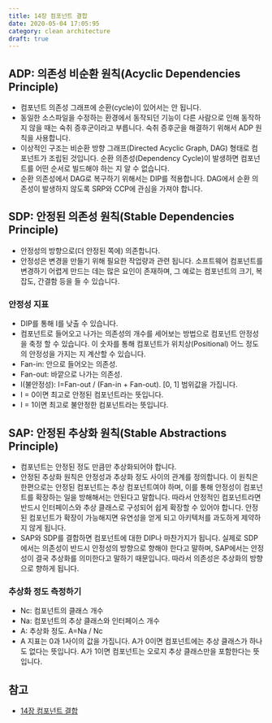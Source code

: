 ```yaml
---
title: 14장 컴포넌트 결합
date: 2020-05-04 17:05:95
category: clean architecture
draft: true
---
```


## ADP: 의존성 비순환 원칙(Acyclic Dependencies Principle)

- 컴포넌트 의존성 그래프에 순환(cycle)이 있어서는 안 됩니다.
- 동일한 소스파일을 수정하는 환경에서 동작되던 기능이 다른 사람으로 인해 동작하지 않을 때는 숙취 증후군이라고 부릅니다. 숙취 증후군을 해결하기 위해서 ADP 원칙을 사용합니다.
- 이상적인 구조는 비순환 방향 그래프(Directed Acyclic Graph, DAG) 형태로 컴포넌트가 조립된 것입니다. 순환 의존성(Dependency Cycle)이 발생하면 컴포넌트를 어떤 순서로 빌드해야 하는 지 알 수 없습니다.
- 순환 의존성에서 DAG로 복구하기 위해서는 DIP를 적용합니다. DAG에서 순환 의존성이 발생하지 않도록 SRP와 CCP에 관심을 가져야 합니다.

## SDP: 안정된 의존성 원칙(Stable Dependencies Principle)

- 안정성의 방향으로(더 안정된 쪽에) 의존합니다.
- 안정성은 변경을 만들기 위해 필요한 작업량과 관련 됩니다. 소프트웨어 컴포넌트를 변경하기 어렵게 만드는 데는 많은 요인이 존재하며, 그 예로는 컴포넌트의 크기, 복잡도, 간결함 등을 들 수 있습니다.

### 안정성 지표

- DIP를 통해 I를 낮출 수 있습니다.
- 컴포넌트로 들어오고 나가는 의존성의 개수를 세어보는 방법으로 컴포넌트 안정성을 축정 할 수 있습니다. 이 숫자를 통해 컴포넌트가 위치상(Positional) 어느 정도의 안정성을 가지는 지 계산할 수 있습니다.
- Fan-in: 안으로 들어오는 의존성.
- Fan-out: 바깥으로 나가는 의존성.
- I(불안정성): I=Fan-out / (Fan-in + Fan-out). [0, 1] 범위값을 가집니다.
- I = 0이면 최고로 안정된 컴포넌트라는 뜻입니다.
- I = 1이면 최고로 불안정한 컴포넌트라는 뜻입니다.

## SAP: 안정된 추상화 원칙(Stable Abstractions Principle)

- 컴포넌트는 안정된 정도 만큼만 추상화되어야 합니다.
- 안정된 추상화 원칙은 안정성과 추상화 정도 사이의 관계를 정의합니다. 이 원칙은 한편으로는 안정된 컴포넌트는 추상 컴포넌트여야 하며, 이를 통해 안정성이 컴포넌트를 확장하는 일을 방해해서는 안된다고 말합니다. 따라서 안정적인 컴포넌트라면 반드시 인터페이스와 추상 클래스로 구성되어 쉽게 확장할 수 있어야 합니다. 안정된 컴포넌트가 확장이 가능해지면 유연성을 얻게 되고 아키텍처를 과도하게 제약하지 않게 됩니다.
- SAP와 SDP를 결합하면 컴포넌트에 대한 DIP나 마찬가지가 됩니다. 실제로 SDP에서는 의존성이 반드시 안정성의 방향으로 향해야 한다고 말하며, SAP에서는 안정성이 결국 추상화를 의미한다고 말하기 때문입니다. 따라서 의존성은 추상화의 방향으로 향하게 됩니다.

### 추상화 정도 측정하기

- Nc: 컴포넌트의 클래스 개수
- Na: 컴포넌트의 추상 클래스와 인터페이스 개수
- A: 추상화 정도. A=Na / Nc
- A 지표는 0과 1사이의 값을 가집니다. A가 0이면 컴포넌트에는 추상 클래스가 하나도 없다는 뜻입니다. A가 1이면 컴포넌트는 오로지 추상 클래스만을 포함한다는 뜻입니다.

## 참고

- [14장 컴포넌트 결합](https://peter-cho.gitbook.io/book/11/clean-architecture/14)
